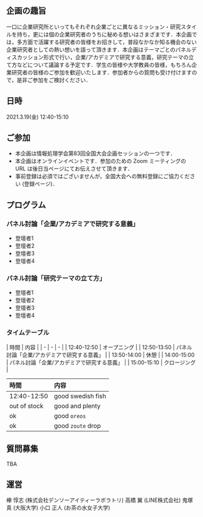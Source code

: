 ## 企画の趣旨
一口に企業研究所といってもそれぞれ企業ごとに異なるミッション・研究スタイルを持ち，更には個の企業研究者のうちに秘める想いはさまざまです．本企画では，多方面で活躍する研究者の皆様をお招きして，普段なかなか知る機会のない企業研究者としての熱い想いを語って頂きます．本企画はテーマごとのパネルディスカッション形式で行い，企業/アカデミアで研究する意義，研究テーマの立て方などについて議論する予定です．学生の皆様や大学教員の皆様，もちろん企業研究者の皆様のご参加を歓迎いたします．参加者からの質問も受け付けますので，是非ご参加をご検討ください．

## 日時
2021.3.19(金) 12:40-15:10

## ご参加
* 本企画は情報処理学会第83回全国大会企画セッションの一つです．
* 本企画はオンラインイベントです．参加のための Zoom ミーティングの URL は後日当ページにてお伝えさせて頂きます．
* 事前登録は必須ではございませんが，全国大会への無料登録にご協力ください (登録ページ)．

## プログラム
### パネル討論「企業/アカデミアで研究する意義」
* 登壇者1
* 登壇者2
* 登壇者3
* 登壇者4

### パネル討論「研究テーマの立て方」
* 登壇者1
* 登壇者2
* 登壇者3
* 登壇者4

### タイムテーブル
| 時間 | 内容 |
| - | - | - |
| 12:40-12:50 | オープニング |
| 12:50-13:50 | パネル討論「企業/アカデミアで研究する意義」 |
| 13:50-14:00 | 休憩 |
| 14:00-15:00 | パネル討論「企業/アカデミアで研究する意義」 |
| 15:00-15:10 | クロージング |

| 時間 | 内容 |
|:-------------|:------------------|
| 12:40-12:50           | good swedish fish |
| out of stock | good and plenty   |
| ok           | good `oreos`      |
| ok           | good `zoute` drop |

## 質問募集
TBA

## 運営
欅 惇志 (株式会社デンソーアイティーラボラトリ)
高橋 翼 (LINE株式会社)
鬼塚 真 (大阪大学)
小口 正人 (お茶の水女子大学)
